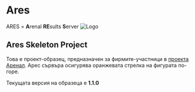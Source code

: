 # Ares
ARES = **A**renal **RE**sults **S**erver
![Logo](http://awp.skyware-group.com/wp-content/uploads/2015/07/HowItWorksPublic.png "Logo")
## Ares Skeleton Projеct

Това е проект-образец, предназначен за фирмите-участници в [проекта Аренал](http://awp.skyware-group.com/). Арес сървъра осигурява оранжевата стрелка на фигурата по-горе.

Текущата версия на образеца е **1.1.0**
